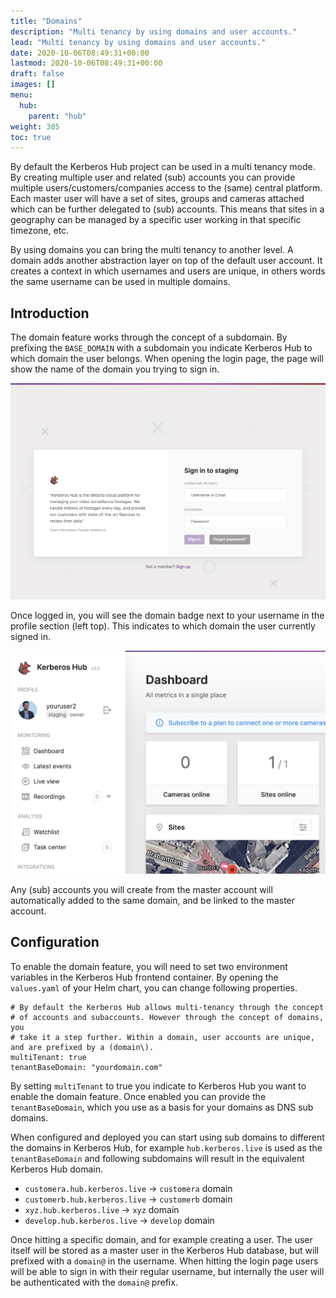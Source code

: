 ```yaml
---
title: "Domains"
description: "Multi tenancy by using domains and user accounts."
lead: "Multi tenancy by using domains and user accounts."
date: 2020-10-06T08:49:31+00:00
lastmod: 2020-10-06T08:49:31+00:00
draft: false
images: []
menu:
  hub:
    parent: "hub"
weight: 305
toc: true
---
```


By default the Kerberos Hub project can be used in a multi tenancy mode. By creating multiple user and related (sub) accounts you can provide multiple users/customers/companies access to the (same) central platform. Each master user will have a set of sites, groups and cameras attached which can be further delegated to (sub) accounts. This means that sites in a geography can be managed by a specific user working in that specific timezone, etc.

By using domains you can bring the multi tenancy to another level. A domain adds another abstraction layer on top of the default user account. It creates a context in which usernames and users are unique, in others words the same username can be used in multiple domains.

## Introduction

The domain feature works through the concept of a subdomain. By prefixing the `BASE_DOMAIN` with a subdomain you indicate Kerberos Hub to which domain the user belongs. When opening the login page, the page will show the name of the domain you trying to sign in.

![Login page of a domain](login.png)

Once logged in, you will see the domain badge next to your username in the profile section (left top). This indicates to which domain the user currently signed in.

![Domain badge](domain-badge.png)

Any (sub) accounts you will create from the master account will automatically added to the same domain, and be linked to the master account.

## Configuration

To enable the domain feature, you will need to set two environment variables in the Kerberos Hub frontend container. By opening the `values.yaml` of your Helm chart, you can change following properties.

    # By default the Kerberos Hub allows multi-tenancy through the concept
    # of accounts and subaccounts. However through the concept of domains, you
    # take it a step further. Within a domain, user accounts are unique, and are prefixed by a (domain\).
    multiTenant: true
    tenantBaseDomain: "yourdomain.com" 

By setting `multiTenant` to true you indicate to Kerberos Hub you want to enable the domain feature. Once enabled you can provide the `tenantBaseDomain`, which you use as a basis for your domains as DNS sub domains. 

When configured and deployed you can start using sub domains to different the domains in Kerberos Hub, for example `hub.kerberos.live` is used as the `tenantBaseDomain` and following subdomains will result in the equivalent Kerberos Hub domain.

  - `customera.hub.kerberos.live` -> `customera` domain
  - `customerb.hub.kerberos.live` -> `customerb` domain
  - `xyz.hub.kerberos.live` -> `xyz` domain
  - `develop.hub.kerberos.live` -> `develop` domain

Once hitting a specific domain, and for example creating a user. The user itself will be stored as a master user in the Kerberos Hub database, but will prefixed with a `domain@` in the username. When hitting the login page users will be able to sign in with their regular username, but internally the user will be authenticated with the `domain@` prefix.
